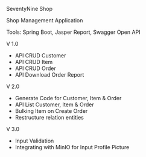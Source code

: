 SeventyNine Shop

Shop Management Application

Tools: Spring Boot, Jasper Report, Swagger Open API

V 1.0

- API CRUD Customer
- API CRUD Item
- API CRUD Order
- API Download Order Report

V 2.0

- Generate Code for Customer, Item & Order
- API List Customer, Item & Order
- Bulking Item on Create Order
- Restructure relation entities

V 3.0

- Input Validation
- Integrating with MinIO for Input Profile Picture